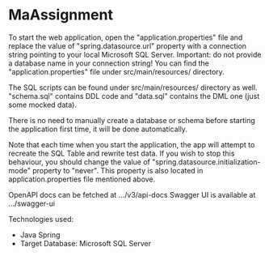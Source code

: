 # MaAssignment

To start the web application, open the "application.properties" file and replace the value of "spring.datasource.url" property with a connection string pointing to your local Microsoft SQL Server. Important: do not provide a database name in your connection string! You can find the "application.properties" file under src/main/resources/ directory.

The SQL scripts can be found under src/main/resources/ directory as well. "schema.sql" contains DDL code and "data.sql" contains the DML one (just some mocked data).

There is no need to manually create a database or schema before starting the application first time, it will be done automatically. 

Note that each time when you start the application, the app will attempt to recreate the SQL Table and rewrite test data. If you wish to stop this behaviour, you should change the value of "spring.datasource.initialization-mode" property to "never". This property is also located in application.properties file mentioned above.

OpenAPI docs can be fetched at .../v3/api-docs
Swagger UI is available at .../swagger-ui

Technologies used:
- Java Spring
- Target Database: Microsoft SQL Server